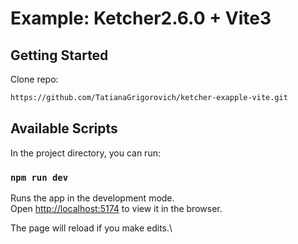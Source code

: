 # Example: Ketcher2.6.0 + Vite3

## Getting Started

Clone repo:
```sh
https://github.com/TatianaGrigorovich/ketcher-exapple-vite.git
```

## Available Scripts

In the project directory, you can run:

### `npm run dev`

Runs the app in the development mode.\
Open [http://localhost:5174](http://localhost:5174) to view it in the browser.

The page will reload if you make edits.\
